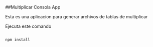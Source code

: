 
##Multiplicar Consola App

Esta es una aplicacion para generar archivos de tablas de multiplicar 

Ejecuta este comando

```

npm install
```
